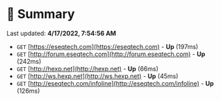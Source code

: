# 📖 Summary
Last updated: **4/17/2022, 7:54:56 AM**

- `GET` [https://eseqtech.com](https://eseqtech.com) - **Up** (197ms)
- `GET` [http://forum.eseqtech.com](http://forum.eseqtech.com) - **Up** (242ms)
- `GET` [http://hexp.net](http://hexp.net) - **Up** (66ms)
- `GET` [http://ws.hexp.net](http://ws.hexp.net) - **Up** (45ms)
- `GET` [http://eseqtech.com/infoline](http://eseqtech.com/infoline) - **Up** (126ms)

